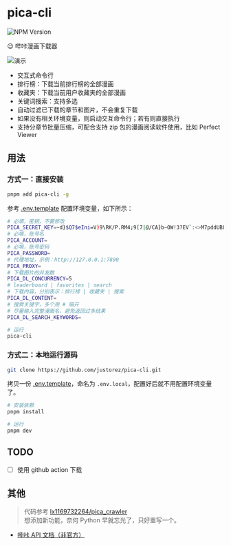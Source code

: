 # pica-cli

![NPM Version](https://img.shields.io/npm/v/pica-cli)

😉 哔咔漫画下载器

![演示](https://s2.loli.net/2024/01/29/rhcOo4GBD8kLEqv.gif)

- 交互式命令行
- 排行榜：下载当前排行榜的全部漫画
- 收藏夹：下载当前用户收藏夹的全部漫画
- 关键词搜索：支持多选
- 自动过滤已下载的章节和图片，不会重复下载
- 如果没有相关环境变量，则启动交互命令行；若有则直接执行
- 支持分章节批量压缩，可配合支持 zip 包的漫画阅读软件使用，比如 Perfect Viewer

## 用法

### 方式一：直接安装

```bash
pnpm add pica-cli -g
```

参考 [.env.template](.env.template) 配置环境变量，如下所示：

```bash
# 必填，密钥，不要修改
PICA_SECRET_KEY=~d}$Q7$eIni=V)9\RK/P.RM4;9[7|@/CA}b~OW!3?EV`:<>M7pddUBL5n|0/*Cn
# 必填，账号名
PICA_ACCOUNT=
# 必填，账号密码
PICA_PASSWORD=
# 代理地址，示例：http://127.0.0.1:7890
PICA_PROXY=
# 下载图片的并发数
PICA_DL_CONCURRENCY=5
# leaderboard | favorites | search
# 下载内容，分别表示：排行榜 | 收藏夹 | 搜索
PICA_DL_CONTENT=
# 搜索关键字，多个用 # 隔开
# 尽量输入完整漫画名，避免返回过多结果
PICA_DL_SEARCH_KEYWORDS=
```

```bash
# 运行
pica-cli
```

### 方式二：本地运行源码

```bash
git clone https://github.com/justorez/pica-cli.git
```

拷贝一份 [.env.template](.env.template)，命名为 `.env.local`，配置好后就不用配置环境变量了。

```bash
# 安装依赖
pnpm install

# 运行
pnpm dev
```

## TODO

- [ ] 使用 github action 下载

## 其他

> 代码参考 [lx1169732264/pica_crawler](https://github.com/lx1169732264/pica_crawler)<br>
> 想添加新功能，奈何 Python 早就忘光了，只好重写一个。

- [哔咔 API 文档（非官方）](https://www.apifox.cn/apidoc/shared-44da213e-98f7-4587-a75e-db998ed067ad/doc-1034189)
